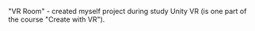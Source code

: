 "VR Room" - created myself project during study Unity VR (is one part of the course "Create with VR"). 
